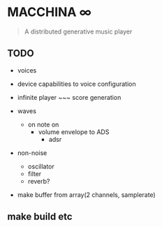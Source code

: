 # MACCHINA ∞

> A distributed generative music player

## TODO

- voices
- device capabilities to voice configuration
- infinite player ~~~ score generation

- waves
	- on note on
		- volume envelope to ADS
			- adsr

- non-noise
	- oscillator
	- filter
	- reverb?

- make buffer from array(2 channels, samplerate)

## make build etc
